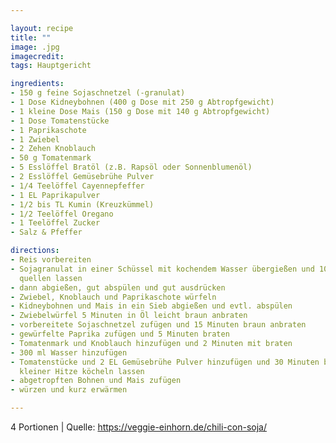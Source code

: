 ```yaml
---

layout: recipe
title: ""
image: .jpg
imagecredit: 
tags: Hauptgericht

ingredients:
- 150 g feine Sojaschnetzel (-granulat)
- 1 Dose Kidneybohnen (400 g Dose mit 250 g Abtropfgewicht)
- 1 kleine Dose Mais (150 g Dose mit 140 g Abtropfgewicht)
- 1 Dose Tomatenstücke
- 1 Paprikaschote
- 1 Zwiebel
- 2 Zehen Knoblauch
- 50 g Tomatenmark
- 5 Esslöffel Bratöl (z.B. Rapsöl oder Sonnenblumenöl)
- 2 Esslöffel Gemüsebrühe Pulver
- 1/4 Teelöffel Cayennepfeffer
- 1 EL Paprikapulver
- 1/2 bis TL Kumin (Kreuzkümmel)
- 1/2 Teelöffel Oregano
- 1 Teelöffel Zucker
- Salz & Pfeffer

directions:
- Reis vorbereiten
- Sojagranulat in einer Schüssel mit kochendem Wasser übergießen und 10 Minuten
  quellen lassen
- dann abgießen, gut abspülen und gut ausdrücken
- Zwiebel, Knoblauch und Paprikaschote würfeln
- Kidneybohnen und Mais in ein Sieb abgießen und evtl. abspülen
- Zwiebelwürfel 5 Minuten in Öl leicht braun anbraten
- vorbereitete Sojaschnetzel zufügen und 15 Minuten braun anbraten
- gewürfelte Paprika zufügen und 5 Minuten braten
- Tomatenmark und Knoblauch hinzufügen und 2 Minuten mit braten
- 300 ml Wasser hinzufügen
- Tomatenstücke und 2 EL Gemüsebrühe Pulver hinzufügen und 30 Minuten bei
  kleiner Hitze köcheln lassen
- abgetropften Bohnen und Mais zufügen
- würzen und kurz erwärmen

---
```

4 Portionen
| Quelle: https://veggie-einhorn.de/chili-con-soja/